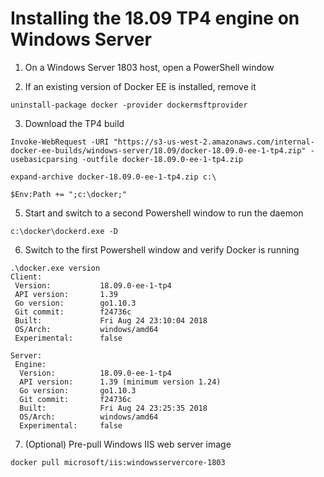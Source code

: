# Installing the 18.09 TP4 engine on Windows Server

1. On a Windows Server 1803 host, open a PowerShell window

2. If an existing version of Docker EE is installed, remove it

`uninstall-package docker -provider dockermsftprovider`

3. Download the TP4 build

`Invoke-WebRequest -URI "https://s3-us-west-2.amazonaws.com/internal-docker-ee-builds/windows-server/18.09/docker-18.09.0-ee-1-tp4.zip" -usebasicparsing -outfile docker-18.09.0-ee-1-tp4.zip`

`expand-archive docker-18.09.0-ee-1-tp4.zip c:\`

`$Env:Path += ";c:\docker;"`

5. Start and switch to a second Powershell window to run the daemon

`c:\docker\dockerd.exe -D`

6. Switch to the first Powershell window and verify Docker is running

```
.\docker.exe version
Client:
 Version:           18.09.0-ee-1-tp4
 API version:       1.39
 Go version:        go1.10.3
 Git commit:        f24736c
 Built:             Fri Aug 24 23:10:04 2018
 OS/Arch:           windows/amd64
 Experimental:      false

Server:
 Engine:
  Version:          18.09.0-ee-1-tp4
  API version:      1.39 (minimum version 1.24)
  Go version:       go1.10.3
  Git commit:       f24736c
  Built:            Fri Aug 24 23:25:35 2018
  OS/Arch:          windows/amd64
  Experimental:     false
  ```  

7. (Optional) Pre-pull Windows IIS web server image

`docker pull microsoft/iis:windowsservercore-1803`
